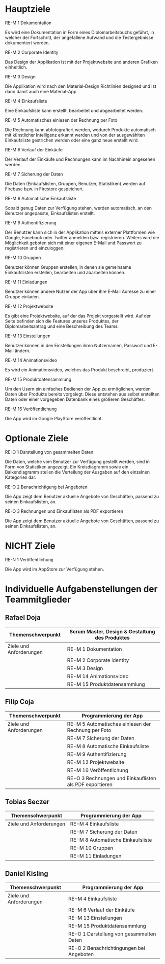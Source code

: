 # Hauptziele

RE-M 1	Dokumentation

Es wird eine Dokumentation in Form eines Diplomarbeitsbuchs geführt, in welcher der Fortschritt, der angefallene Aufwand und die Testergebnisse dokumentiert werden.

RE-M 2	Corporate Identity

Das Design der Applikation ist mit der Projektwebsite und anderen Grafiken einheitlich. 

RE-M 3	Design

Die Applikation wird nach den Material-Design Richtlinien designed und ist dann damit auch eine Material-App.

RE-M 4	Einkaufsliste

Eine Einkaufsliste kann erstellt, bearbeitet und abgearbeitet werden. 

RE-M 5	Automatisches einlesen der Rechnung per Foto

Die Rechnung kann abfotografiert werden, wodurch Produkte automatisch mit künstlicher Intelligenz erkannt werden und von der ausgewählten Einkaufsliste gestrichen werden oder eine ganz neue erstellt wird.

RE-M 6	Verlauf der Einkäufe

Der Verlauf der Einkäufe und Rechnungen kann im Nachhinein angesehen werden. 

RE-M 7	Sicherung der Daten

Die Daten (Einkaufslisten, Gruppen, Benutzer, Statistiken) werden auf Firebase bzw. in Firestore gespeichert.

RE-M 8	Automatische Einkaufsliste

Sobald genug Daten zur Verfügung stehen, werden automatisch, an den Benutzer angepasste, Einkaufslisten erstellt.

RE-M 9	Authentifizierung

Der Benutzer kann sich in der Applikation mittels externer Plattformen wie Google, Facebook oder Twitter anmelden bzw. registrieren. Weiters wird die Möglichkeit geboten sich mit einer eigenen E-Mail und Passwort zu registrieren und einzuloggen.
 

RE-M 10	Gruppen

Benutzer können Gruppen erstellen, in denen sie gemeinsame Einkaufslisten erstellen, bearbeiten und abarbeiten können.

RE-M 11	Einladungen

Benutzer können andere Nutzer der App über ihre E-Mail Adresse zu einer Gruppe einladen.

RE-M 12	Projektwebsite

Es gibt eine Projektwebsite, auf der das Projekt vorgestellt wird. Auf der Seite befinden sich die Features unseres Produktes, der Diplomarbeitsantrag und eine Beschreibung des Teams.

RE-M 13	Einstellungen

Benutzer können in den Einstellungen ihren Nutzernamen, Passwort und E-Mail ändern.

RE-M 14	Animationsvideo

Es wird ein Animationsvideo, welches das Produkt beschreibt, produziert.
 
RE-M 15	Produktdatensammlung

Um den Usern ein einfaches Bedienen der App zu ermöglichen, werden Daten über
Produkte bereits vorgelegt. Diese entstehen aus selbst erstellten Daten oder einer vorgegeben Datenbank eines größeren Geschäftes.

RE-M 16	Veröffentlichung

Die App wird im Google PlayStore veröffentlicht.

# Optionale Ziele

RE-O 1	Darstellung von gesammelten Daten

Die Daten, welche vom Benutzer zur Verfügung gestellt werden, sind in Form von Statistiken angezeigt. Ein Kreisdiagramm sowie ein Balkendiagramm stellen die Verteilung der Ausgaben auf den einzelnen Kategorien dar.

RE-O 2	Benachrichtigung bei Angeboten
 
Die App zeigt dem Benutzer aktuelle Angebote von Geschäften, passend zu seinen Einkaufslisten, an.

RE-O 3	Rechnungen und Einkauflisten als PDF exportieren

Die App zeigt dem Benutzer aktuelle Angebote von Geschäften, passend zu seinen Einkaufslisten, an.

# NICHT Ziele

RE-N 1	Veröffentlichung

Die App wird im AppStore zur Verfügung stehen.

# Individuelle Aufgabenstellungen der Teammitglieder 

## Rafael Doja

| Themenschwerpunkt       | Scrum Master, Design & Gestaltung des Produktes |
| ----------------------- | ----------------------------------------------- |
| Ziele und Anforderungen | RE-M 1 Dokumentation                            |
|                         | RE-M 2 Corporate Identity                       |
|                         | RE-M 3 Design                                   |
|                         | RE-M 14 Animationsvideo                         |
|                         | RE-M 15 Produktdatensammlung                    |

## Filip Coja

| Themenschwerpunkt       | Programmierung der App                                  |
| ----------------------- | ------------------------------------------------------- |
| Ziele und Anforderungen | RE-M 5 Automatisches einlesen der Rechnung per Foto     |
|                         | RE-M 7 Sicherung der Daten                              |
|                         | RE-M 8 Automatische Einkaufsliste                       |
|                         | RE-M 9 Authentifizierung                                |
|                         | RE-M 12 Projektwebsite                                  |
|                         | RE-M 16 Veröffentlichung                                |
|                         | RE-O 3 Rechnungen und Einkauflisten als PDF exportieren |

## Tobias Seczer

| Themenschwerpunkt       | Programmierung der App            |
| ----------------------- | --------------------------------- |
| Ziele und Anforderungen | RE-M 4 Einkaufsliste              |
|                         | RE-M 7 Sicherung der Daten        |
|                         | RE-M 8 Automatische Einkaufsliste |
|                         | RE-M 10 Gruppen                   |
|                         | RE-M 11 Einladungen               |


## Daniel Kisling

| Themenschwerpunkt       | Programmierung der App                   |
| ----------------------- | ---------------------------------------- |
| Ziele und Anforderungen | RE-M 4 Einkaufsliste                     |
|                         | RE-M 6 Verlauf der Einkäufe              |
|                         | RE-M 13 Einstellungen                    |
|                         | RE-M 15 Produktdatensammlung             |
|                         | RE-O 1 Darstellung von gesammelten Daten |
|                         | RE-O 2 Benachrichtingungen bei Angeboten |




